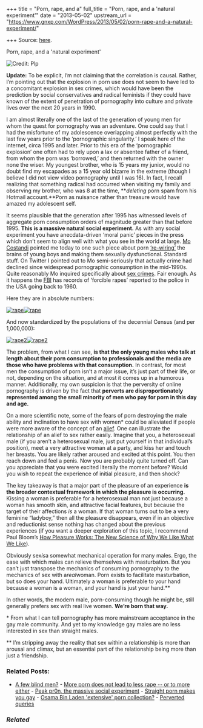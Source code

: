 +++
title = "Porn, rape, and a"
full_title = "Porn, rape, and a 'natural experiment'"
date = "2013-05-02"
upstream_url = "https://www.gnxp.com/WordPress/2013/05/02/porn-rape-and-a-natural-experiment/"

+++
Source: [here](https://www.gnxp.com/WordPress/2013/05/02/porn-rape-and-a-natural-experiment/).

Porn, rape, and a 'natural experiment'

![**Credit:** [Plp](https://de.wikipedia.org/wiki/Benutzer:Plp)](https://i0.wp.com/blogs.discovermagazine.com/gnxp/files/2013/05/220px-VenusWillendorf.jpg?resize=220%2C220 "220px-VenusWillendorf")

**Update:** To be explicit, I’m not claiming that the correlation is causal. Rather, I’m pointing out that the explosion in porn use does not seem to have led to a concomitant explosion in sex crimes, which would have been the prediction by social conservatives and radical feminists if they could have known of the extent of penetration of pornography into culture and private lives over the next 20 years in 1990.

I am almost literally one of the last of the generation of young men for whom the quest for pornography was an adventure. One could say that I had the misfortune of my adolescence overlapping almost perfectly with the last few years prior to the ‘pornographic singularity.’ I speak here of the internet, circa 1995 and later. Prior to this era of the ‘pornographic explosion’ one often had to rely upon a lax or absentee father of a friend, from whom the porn was ‘borrowed,’ and then returned with the owner none the wiser. My youngest brother, who is 15 years my junior, would no doubt find my escapades as a 15 year old bizarre in the extreme (though I believe I did not view video pornography until I was 16). In fact, I recall realizing that something radical had occurred when visiting my family and observing my brother, who was 8 at the time, ***deleting* porn spam from his Hotmail account.**Porn as nuisance rather than treasure would have amazed my adolescent self.

It seems plausible that the generation after 1995 has witnessed levels of aggregate porn consumption orders of magnitude greater than that before 1995. **This is a massive natural social experiment.** As with any social experiment you have anecdata-driven ‘moral panic’ pieces in the press which don’t seem to align well with what you see in the world at large. [Mo Costandi](https://twitter.com/mocost) pointed me today to one such piece about porn [‘re-wiring’](http://www.timesfreepress.com/news/2013/apr/28/pornography-rewires-boys-brains-research/?buffer_share=bfc49&utm_source=buffer&utm_medium=twitter&utm_campaign=Buffer%253A%252BAxionNeuro%252Bon%252Btwitter) the brains of young boys and making them sexually dysfunctional. Standard stuff. On Twitter I pointed out to Mo semi-seriously that actually crime had declined since widespread pornographic consumption in the mid-1990s. Quite reasonably Mo inquired specifically about [sex crimes](https://twitter.com/mocost/status/329647058795511808). Fair enough. As it happens the [FBI](https://bjs.gov/ucrdata/Search/Crime/State/TrendsInOneVar.cfm?NoVariables=Y&CFID=860429&CFTOKEN=39f887aa24bcae18-EA99A98B-B004-8185-3B48495AB7FC351F) has records of ‘forcible rapes’ reported to the police in the USA going back to 1960.

Here they are in absolute numbers:

  
[![](https://i0.wp.com/blogs.discovermagazine.com/gnxp/files/2013/05/rape.png?resize=560%2C505 "rape")![](https://i0.wp.com/blogs.discovermagazine.com/gnxp/files/2013/05/rape.png?resize=560%2C505 "rape")](https://i0.wp.com/blogs.discovermagazine.com/gnxp/files/2013/05/rape.png)

And now standardized by the populations of the decennial Census (and per 1,000,000):

[![](https://i0.wp.com/blogs.discovermagazine.com/gnxp/files/2013/05/rape2.png?resize=560%2C505 "rape2")![](https://i0.wp.com/blogs.discovermagazine.com/gnxp/files/2013/05/rape2.png?resize=560%2C505 "rape2")](https://i0.wp.com/blogs.discovermagazine.com/gnxp/files/2013/05/rape2.png)

The problem, from what I can see, **is that the only young males who talk at length about their porn consumption to professionals and the media are those who have problems with that consumption.** In contrast, for most men the consumption of porn isn’t a major issue, it’s just part of their life, or not, depending on the situation, and at most it comes up in a humorous manner. Additionally, my own suspicion is that the perversity of online pornography is driven by the fact that **perverts are disproportionately represented among the small minority of men who pay for porn in this day and age.**

On a more scientific note, some of the fears of porn destroying the male ability and inclination to have sex with women\* could be alleviated if people were more aware of the concept of an [alief](https://en.wikipedia.org/wiki/Alief_(belief)). One can illustrate the relationship of an alief to sex rather easily. Imagine that you, a heterosexual male (if you aren’t a heterosexual male, just put yourself in that individual’s position), meet a very attractive woman at a party, and kiss her and touch her breasts. You are likely rather aroused and excited at this point. You then reach down and feel a penis. Now you are probably quite turned off. Can you appreciate that you were excited literally the moment before? Would you wish to repeat the experience of initial pleasure, and then shock?

The key takeaway is that a major part of the pleasure of an experience **is the broader contextual framework in which the pleasure is occurring.** Kissing a woman is preferable for a heterosexual man not just because a woman has smooth skin, and attractive facial features, but because the target of their affections *is* a woman. If that woman turns out to be a very feminine “ladyboy,” then all the pleasure disappears, even if in an objective and reductionist sense nothing has changed about the previous experiences (if you want a deeper exploration of this topic, I recommend Paul Bloom’s [How Pleasure Works: The New Science of Why We Like What We Like](https://www.amazon.com/exec/obidos/ASIN/0393340007/geneexpressio-20)).

Obviously sex*is*a somewhat mechanical operation for many males. Ergo, the ease with which males can relieve themselves with masturbation. But you can’t just transpose the mechanics of consuming pornography to the mechanics of sex with a*real*woman. Porn exists to facilitate masturbation, but so does your hand. Ultimately a woman is preferable to your hand because a woman is a woman, and your hand is just your hand.\*\*

In other words, the modern male, porn-consuming though he might be, still generally prefers sex with real live women. **We’re born that way.**

\* From what I can tell pornography has more mainstream acceptance in the gay male community. And yet to my knowledge gay males are no less interested in sex than straight males.

\*\* I’m stripping away the reality that sex within a relationship is more than arousal and climax, but an essential part of the relationship being more than just a friendship.

### Related Posts:

- [A few blind
  men?](https://www.gnxp.com/WordPress/2009/12/07/a-few-blind-men/) - [More porn does not lead to less rape -- or to more
  either](https://www.gnxp.com/WordPress/2009/07/05/more-porn-does-not-lead-to-less-rape-or-to-more-either/) - [Peak pr0n, the massive social
  experiment](https://www.gnxp.com/WordPress/2016/04/14/peak-pr0n-the-massive-social-experiment/) - [Straight porn makes you
  gay](https://www.gnxp.com/WordPress/2009/09/24/straight-porn-makes-you-gay/) - [Osama Bin Laden 'extensive' porn
  collection?](https://www.gnxp.com/WordPress/2011/05/13/osama-bin-laden-extensive-porn-collection/) - [Perverted
  queries](https://www.gnxp.com/WordPress/2007/06/17/perverted-queries/)

### *Related*

[](https://www.addtoany.com/add_to/facebook?linkurl=https%3A%2F%2Fwww.gnxp.com%2FWordPress%2F2013%2F05%2F02%2Fporn-rape-and-a-natural-experiment%2F&linkname=Porn%2C%20rape%2C%20and%20a%20%27natural%20experiment%27 "Facebook")[](https://www.addtoany.com/add_to/twitter?linkurl=https%3A%2F%2Fwww.gnxp.com%2FWordPress%2F2013%2F05%2F02%2Fporn-rape-and-a-natural-experiment%2F&linkname=Porn%2C%20rape%2C%20and%20a%20%27natural%20experiment%27 "Twitter")[](https://www.addtoany.com/add_to/email?linkurl=https%3A%2F%2Fwww.gnxp.com%2FWordPress%2F2013%2F05%2F02%2Fporn-rape-and-a-natural-experiment%2F&linkname=Porn%2C%20rape%2C%20and%20a%20%27natural%20experiment%27 "Email")[](https://www.addtoany.com/share)
